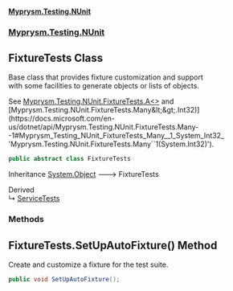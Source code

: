 #### [Myprysm.Testing.NUnit](index.md 'index')
### [Myprysm.Testing.NUnit](index.md#Myprysm.Testing.NUnit 'Myprysm.Testing.NUnit')

## FixtureTests Class

Base class that provides fixture customization and support  
with some facilities to generate objects or lists of objects.  
  
See [Myprysm.Testing.NUnit.FixtureTests.A&lt;&gt;](https://docs.microsoft.com/en-us/dotnet/api/Myprysm.Testing.NUnit.FixtureTests.A--1 'Myprysm.Testing.NUnit.FixtureTests.A``1') and [Myprysm.Testing.NUnit.FixtureTests.Many&lt;&gt;.Int32)](https://docs.microsoft.com/en-us/dotnet/api/Myprysm.Testing.NUnit.FixtureTests.Many--1#Myprysm_Testing_NUnit_FixtureTests_Many__1_System_Int32_ 'Myprysm.Testing.NUnit.FixtureTests.Many``1(System.Int32)').

```csharp
public abstract class FixtureTests
```

Inheritance [System.Object](https://docs.microsoft.com/en-us/dotnet/api/System.Object 'System.Object') &#129106; FixtureTests

Derived  
&#8627; [ServiceTests](Myprysm.Testing.NUnit.ServiceTests.md 'Myprysm.Testing.NUnit.ServiceTests')
### Methods

<a name='Myprysm.Testing.NUnit.FixtureTests.SetUpAutoFixture()'></a>

## FixtureTests.SetUpAutoFixture() Method

Create and customize a fixture for the test suite.

```csharp
public void SetUpAutoFixture();
```